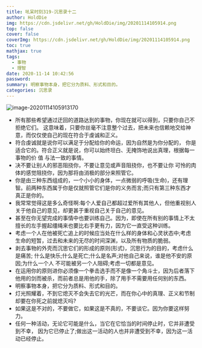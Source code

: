 ```yaml
---
title: 吼呆时刻319-沉思录十二
author: HoldDie
img: https://cdn.jsdelivr.net/gh/HoldDie/img/20201114105914.png
top: false
cover: false
coverImg: https://cdn.jsdelivr.net/gh/HoldDie/img/20201114105914.png
toc: true
mathjax: true
tags:
  - 事物
  - 理智
date: 2020-11-14 10:42:56
password:
summary: 明察事物本身，把它分为质料、形式和目的。
categories: 沉思录
---
```


![image-20201114105913170](https://cdn.jsdelivr.net/gh/HoldDie/img/20201114105914.png)

- 所有那些希望通过迂回的道路达到的事物，你现在就可以得到，只要你自己不拒绝它们。 这意味着，只要你丝毫不注意整个过去，把未来也信赖地交给神意，而仅仅使自己的现在符合于虔诚和正义。
- 符合虔诚就是说你可以满足于分配给你的命运，因为自然是为你分配的， 你是适合它的。符合正义就是说，你可以始终坦白、无掩饰地说出真理，根据每一事物的价 值 与法一致的事情。
- 决不要让别人的邪恶阻挠你，不要让意见或声音阻挠你，也不要让你 可怜的肉体的感觉阻挠你，因为那将由消极的部分来照管它。
- 你是由三种东西组成的，一个小小的身体，一点微弱的呼吸(生命)，还有理智。前两种东西属于你是仅就照管它们是你的义务而言;而只有第三种东西才真正是你的。
- 我常常觉得这是多么奇怪啊:每个人爱自己都超过爱所有其他人，但他重视别人关于他自己的意见，却更甚于重视自己关于自己的意见。
- 甚至在你无望完成的事情中也要训练自己。因为，即使在所有别的事情上不太擅长的左手握起缰绳来也要比右手更有力，因为它一直受这种训练。
- 考虑一个人在他被死亡追上的时候应当处在什么样的身体和心灵状态中;考虑生命的短暂，过去和未来的无尽的时间深渊，以及所有物质的脆弱。
- 剥去事物的外壳而沉思它们的形成的原则(形式)，沉思行为的目的，考虑什么是痛苦; 什么是快乐;什么是死亡;什么是名声;对他自己来说，谁是他不安的原因;为什么一个人 不可能被另一个人阻碍;考虑一切都是意见。
- 在运用你的原则进你必须像一个拳击选手而不是像一个角斗士，因为后者落下他用的剑而被杀，而前者总是用他的手，除了用手不需要用任何别的东西。
- 明察事物本身，把它分为质料、形式和目的。
- 灯光照耀着，不到它熄灭不会失去它的光芒，而在你心中的真理、正义和节制却要在你死之前就熄灭吗?
- 如果这是不对的，不要做它，如果这是不真的，不要谈它。因为你要这样努力。
- 任何一种活动，无论它可能是什么，当它在它恰当的时间停止时，它并非遭受到不幸， 因为它已停止了;做出这一活动的人也并非遭受到不幸，因为这一活动已经停止。

